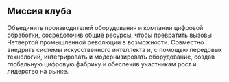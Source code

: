 ## Миссия клуба
Объединить производителей оборудования и компании цифровой обработки, сосредоточив общие ресурсы, чтобы превратить вызовы Четвертой промышленной революции в возможности. Совместно внедрить системы искусственного интеллекта и, с помощью передовых технологий, интегрировать и модернизировать оборудование, создав глобальную цифровую фабрику и обеспечив участникам рост и лидерство на рынке.